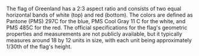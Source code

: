 The flag of Greenland has a 2:3 aspect ratio and consists of two equal horizontal bands of white (top) and red (bottom). The colors are defined as Pantone (PMS) 297C for the blue, PMS Cool Gray 11 C for the white, and PMS 485C for the red. The official specifications for the flag's geometric properties and measurements are not publicly available, but it typically measures around 18 by 12 units in size, with each unit being approximately 1/30th of the flag's height.